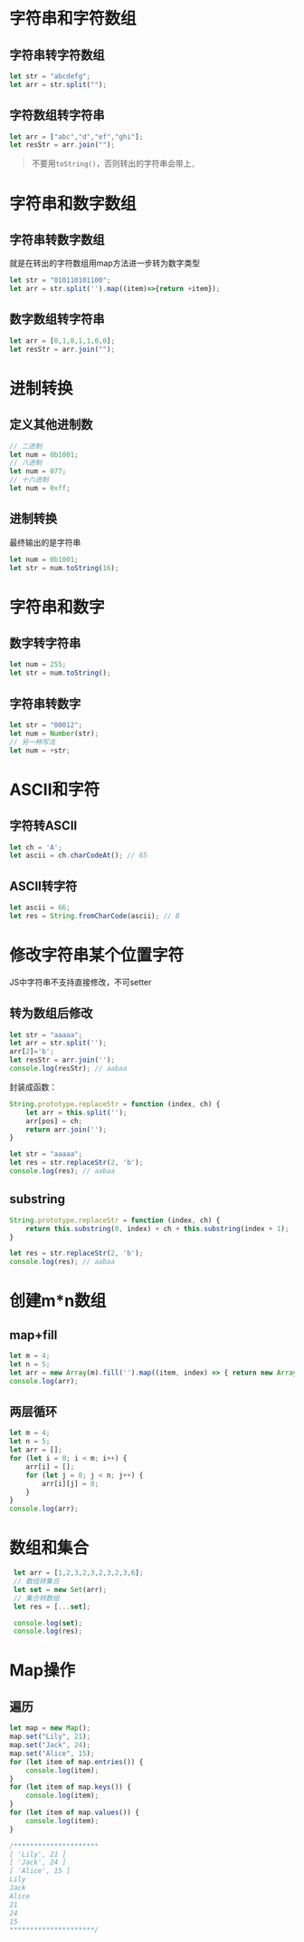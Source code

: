 # 字符串和字符数组

## 字符串转字符数组

```js
let str = "abcdefg";
let arr = str.split("");
```

## 字符数组转字符串

```js
let arr = ["abc","d","ef","ghi"];
let resStr = arr.join("");
```

> 不要用`toString()`，否则转出的字符串会带上`,`

# 字符串和数字数组

## 字符串转数字数组

就是在转出的字符数组用map方法进一步转为数字类型

```js
let str = "010110101100";
let arr = str.split('').map((item)=>{return +item});
```

## 数字数组转字符串

```js
let arr = [0,1,0,1,1,0,0];
let resStr = arr.join("");
```

# 进制转换

## 定义其他进制数

```js
// 二进制
let num = 0b1001;
// 八进制
let num = 077;
// 十六进制
let num = 0xff;
```

## 进制转换

最终输出的是字符串

```js
let num = 0b1001;
let str = num.toString(16);
```

# 字符串和数字

## 数字转字符串

```js
let num = 255;
let str = num.toString();
```

## 字符串转数字

```js
let str = "00012";
let num = Number(str);
// 另一种写法
let num = +str;
```

# ASCII和字符

## 字符转ASCII

```js
let ch = 'A';
let ascii = ch.charCodeAt(); // 65
```

## ASCII转字符

```js
let ascii = 66;
let res = String.fromCharCode(ascii); // B
```

# 修改字符串某个位置字符

JS中字符串不支持直接修改，不可setter

## 转为数组后修改

```js
let str = "aaaaa";
let arr = str.split('');
arr[2]='b';
let resStr = arr.join('');
console.log(resStr); // aabaa
```

封装成函数：

```js
String.prototype.replaceStr = function (index, ch) {
    let arr = this.split('');
    arr[pos] = ch;
    return arr.join('');
}

let str = "aaaaa";
let res = str.replaceStr(2, 'b');
console.log(res); // aabaa
```

## substring

```js
String.prototype.replaceStr = function (index, ch) {
    return this.substring(0, index) + ch + this.substring(index + 1);
}

let res = str.replaceStr(2, 'b');
console.log(res); // aabaa
```

# 创建m*n数组

## map+fill

```js
let m = 4;
let n = 5;
let arr = new Array(m).fill('').map((item, index) => { return new Array(n).fill(0) });
console.log(arr);
```

## 两层循环

```js
let m = 4;
let n = 5;
let arr = [];
for (let i = 0; i < m; i++) {
    arr[i] = [];
    for (let j = 0; j < n; j++) {
        arr[i][j] = 0;
    }
}
console.log(arr);
```

# 数组和集合

```js
 let arr = [1,2,3,2,3,2,3,2,3,6];
 // 数组转集合
 let set = new Set(arr);
 // 集合转数组
 let res = [...set];

 console.log(set);
 console.log(res);
```

# Map操作

## 遍历

```js
let map = new Map();
map.set("Lily", 21);
map.set("Jack", 24);
map.set("Alice", 15);
for (let item of map.entries()) {
    console.log(item);
}
for (let item of map.keys()) {
    console.log(item);
}
for (let item of map.values()) {
    console.log(item);
}

/*********************
[ 'Lily', 21 ]
[ 'Jack', 24 ]
[ 'Alice', 15 ]
Lily
Jack
Alice
21
24
15
*********************/
```









